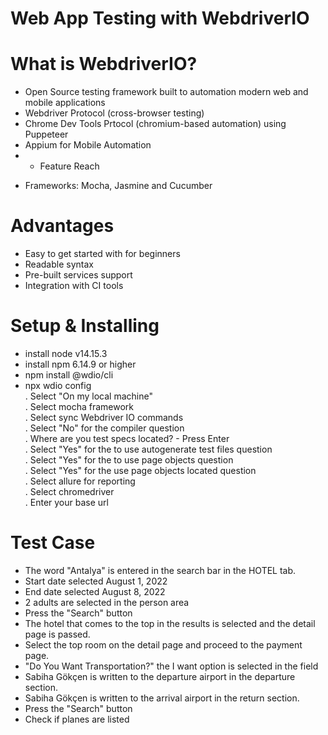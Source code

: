 # Web App Testing with WebdriverIO


# What is WebdriverIO?
* Open Source testing framework built to automation modern web and mobile applications
* Webdriver Protocol (cross-browser testing)
* Chrome Dev Tools Prtocol (chromium-based automation) using Puppeteer
* Appium for Mobile Automation
* * Feature Reach
- Frameworks: Mocha, Jasmine and Cucumber

# Advantages
* Easy to get started with for beginners
* Readable syntax
* Pre-built services support
* Integration with CI tools

# Setup & Installing
* install node v14.15.3
* install npm 6.14.9 or higher
* npm install @wdio/cli
* npx wdio config<br>
. Select "On my local machine"<br>
. Select mocha framework<br>
. Select sync Webdriver IO commands<br>
. Select "No" for the compiler question<br>
. Where are you test specs located? - Press Enter<br>
. Select "Yes" for the to use autogenerate test files question<br>
. Select "Yes" for the to use page objects question<br>
. Select "Yes" for the use page objects located question<br>
. Select allure for reporting <br>
. Select chromedriver<br>
. Enter your base url<br>

# Test Case
* The word "Antalya" is entered in the search bar in the HOTEL tab.
* Start date selected August 1, 2022
* End date selected August 8, 2022
* 2 adults are selected in the person area
* Press the "Search" button
* The hotel that comes to the top in the results is selected and the detail page is passed.
* Select the top room on the detail page and proceed to the payment page.
* "Do You Want Transportation?" the I want option is selected in the field
* Sabiha Gökçen is written to the departure airport in the departure section.
* Sabiha Gökçen is written to the arrival airport in the return section.
* Press the "Search" button
* Check if planes are listed


